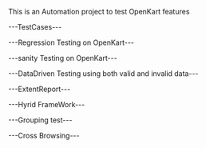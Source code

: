 This is an Automation project to test OpenKart features	



---TestCases--- 

---Regression Testing on OpenKart---

---sanity Testing on OpenKart---

---DataDriven Testing using both valid and invalid data---

---ExtentReport---

---Hyrid FrameWork---

---Grouping test---

---Cross Browsing---

